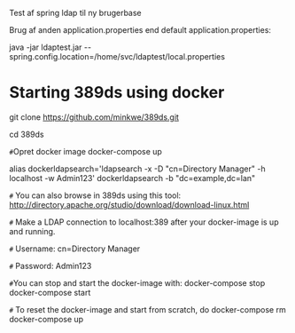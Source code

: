 Test af spring ldap til ny brugerbase

Brug af anden application.properties end default application.properties:

java -jar ldaptest.jar --spring.config.location=/home/svc/ldaptest/local.properties

# Starting 389ds using docker

git clone https://github.com/minkwe/389ds.git

cd 389ds

`#`Opret docker image
docker-compose up

alias dockerldapsearch='ldapsearch -x -D "cn=Directory Manager" -h localhost -w Admin123'
dockerldapsearch -b "dc=example,dc=lan"
 
`#` You can also browse in 389ds using this tool:
http://directory.apache.org/studio/download/download-linux.html

`#` Make a LDAP connection to localhost:389 after your docker-image is up and running.

`#` Username:    cn=Directory Manager

`#` Password:         Admin123

`#`You can stop and start the docker-image with:
docker-compose stop
docker-compose start


`#` To reset the docker-image and start from scratch, do
docker-compose rm
docker-compose up

